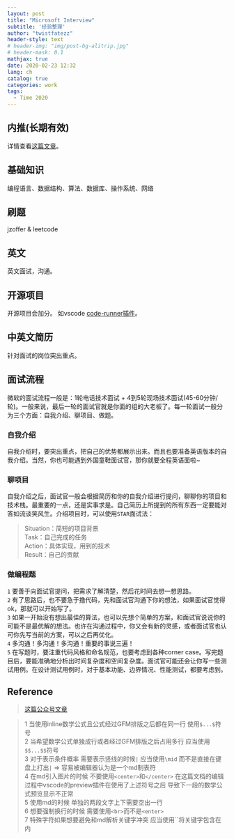 ```yaml
---
layout: post
title: "Microsoft Interview"
subtitle: '经验整理'
author: "twistfatezz"
header-style: text
# header-img: "img/post-bg-alitrip.jpg"
# header-mask: 0.1
mathjax: true
date: 2020-02-23 12:32 
lang: ch 
catalog: true
categories: work 
tags:
  - Time 2020
---
```

## 内推(长期有效)
详情查看[这篇文章](https://mp.weixin.qq.com/s/4xKcHPeTlh4ovuq420qiBQ)。

## 基础知识
编程语言、数据结构、算法、数据库、操作系统、网络

## 刷题
jzoffer & leetcode

## 英文
英文面试，沟通。

## 开源项目
开源项目会加分。
如vscode [code-runner插件](https://mp.weixin.qq.com/s?__biz=MzU1NjgwNTExNQ==&mid=2247483710&idx=1&sn=8d1caa1e80262f29c3a1f21dcc1df008&chksm=fc3e3faacb49b6bc84977ac53076ff242e2aef6354b4f38a3cebd166670655872cedfcae8d73&scene=21#wechat_redirect)。

## 中英文简历
针对面试的岗位突出重点。

## 面试流程
微软的面试流程一般是：1轮电话技术面试 + 4到5轮现场技术面试(45-60分钟/轮)。一般来说，最后一轮的面试官就是你面的组的大老板了。每一轮面试一般分为三个方面：自我介绍、聊项目、做题。

### 自我介绍
自我介绍时，要突出重点，把自己的优势都展示出来。而且也要准备英语版本的自我介绍。当然，你也可能遇到外国童鞋面试官，那你就要全程英语面啦~

### 聊项目
自我介绍之后，面试官一般会根据简历和你的自我介绍进行提问，聊聊你的项目和技术栈。最重要的一点，还是实事求是。自己简历上所提到的所有东西一定要能对答如流谈笑风生。介绍项目时，可以使用`STAR`面试法：

> Situation：简短的项目背景 <br>
> Task：自己完成的任务 <br>
> Action：具体实现，用到的技术 <br>
> Result：自己的贡献 <br>

### 做编程题
`1` 要善于向面试官提问，把需求了解清楚，然后花时间去想一想思路。 <br>
`2` 有了思路后，也不要急于撸代码，先和面试官沟通下你的想法，如果面试官觉得ok，那就可以开始写了。<br>
`3` 如果一开始没有想出最佳的算法，也可以先想个简单的方案，和面试官说说你的可能不是最优解的想法。也许在沟通过程中，你又会有新的灵感，或者面试官也认可你先写当前的方案，可以之后再优化。<br>
`4` 多沟通！多沟通！多沟通！重要的事说三遍！ <br>
`5` 在写题时，要注重代码风格和命名规范，也要考虑到各种corner case。写完题目后，要能准确地分析出时间复杂度和空间复杂度。面试官可能还会让你写一些测试用例。在设计测试用例时，对于基本功能、边界情况、性能测试，都要考虑到。

<!-- ## Overview -->
<!-- <center><img src="/img/in-post/cbam/overview.pdf" width="60%"></center> -->

## Reference
> [这篇公众号文章](https://mp.weixin.qq.com/s?__biz=MzIwODE4Nzg2NQ==&mid=2650548534&idx=1&sn=7b8b5f417e3e9423f6584bdc69328abc&chksm=8f0e7180b879f8964f57da433275455d456930a891594ebf9fd213c40c1e08def7e929e4a95a&scene=21#wechat_redirect)

> 1 当使用inline数学公式且公式经过GFM排版之后都在同一行 使用`$...$`符号<br>
> 2 当希望数学公式单独成行或者经过GFM排版之后占用多行 应当使用`$$...$$`符号<br>
> 3 对于表示条件概率 需要表示竖线的时候`|` 应当使用`\mid` 而不是直接在键盘上打出`|` => 容易被编辑器认为是一个md制表符<br>
> 4 在md引入图片的时候 不要使用`<center>`和`</center>` 在这篇文档的编辑过程中vscode的preview插件在使用了上述符号之后 导致下一段的数学公式预览显示不正常<br>
> 5 使用md的时候 单独的两段文字上下需要空出一行<br>
> 6 想要强制换行的时候 需要使用`<br>`而不是`<enter>`<br>
> 7 特殊字符如果想要避免和md解析关键字冲突 应当使用``将关键字包含在内
